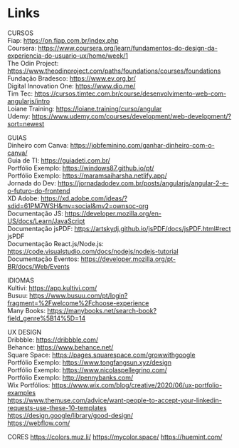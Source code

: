 # Links

CURSOS <br>
Fiap: https://on.fiap.com.br/index.php <br>
Coursera: https://www.coursera.org/learn/fundamentos-do-design-da-experiencia-do-usuario-ux/home/week/1 <br>
The Odin Project: https://www.theodinproject.com/paths/foundations/courses/foundations <br>
Fundação Bradesco: https://www.ev.org.br/ <br>
Digital Innovation One: https://www.dio.me/ <br>
Tim Tec: https://cursos.timtec.com.br/course/desenvolvimento-web-com-angularjs/intro <br>
Loiane Training: https://loiane.training/curso/angular <br>
Udemy: https://www.udemy.com/courses/development/web-development/?sort=newest <br>

GUIAS <br>
Dinheiro com Canva: https://jobfeminino.com/ganhar-dinheiro-com-o-canva/ <br>
Guia de TI: https://guiadeti.com.br/ <br>
Portfólio Exemplo: https://windows87.github.io/pt/ <br>
Portfólio Exemplo: https://maramsaiharsha.netlify.app/ <br>
Jornada do Dev: https://jornadadodev.com.br/posts/angularjs/angular-2-e-o-futuro-do-frontend <br>
XD Adobe: https://xd.adobe.com/ideas/?sdid=61PM7WSH&mv=social&mv2=ownsoc-org <br>
Documentação JS: https://developer.mozilla.org/en-US/docs/Learn/JavaScript <br>
Documentação jsPDF: https://artskydj.github.io/jsPDF/docs/jsPDF.html#rect jsPDF <br>
Documentação React.js/Node.js: https://code.visualstudio.com/docs/nodejs/nodejs-tutorial <br>
Documentação Eventos: https://developer.mozilla.org/pt-BR/docs/Web/Events <br>

IDIOMAS <br>
Kultivi: https://app.kultivi.com/ <br>
Busuu: https://www.busuu.com/pt/login?fragment=%2Fwelcome%2Fchoose-experience <br>
Many Books: https://manybooks.net/search-book?field_genre%5B14%5D=14 <br>

UX DESIGN <br>
Dribbble: https://dribbble.com/ <br>
Behance: https://www.behance.net/ <br>
Square Space: https://pages.squarespace.com/growwithgoogle <br>
Portfólio Exemplo: https://www.tongfangsun.xyz/design <br>
Portfólio Exemplo: https://www.nicolaspellegrino.com/ <br>
Portfólio Exemplo: http://pennybanks.com/ <br>
Wix Portfólios: https://www.wix.com/blog/creative/2020/06/ux-portfolio-examples <br>
https://www.themuse.com/advice/want-people-to-accept-your-linkedin-requests-use-these-10-templates <br>
https://design.google/library/good-design/ <br>
https://webflow.com/ <br>

CORES
https://colors.muz.li/
https://mycolor.space/
https://huemint.com/
